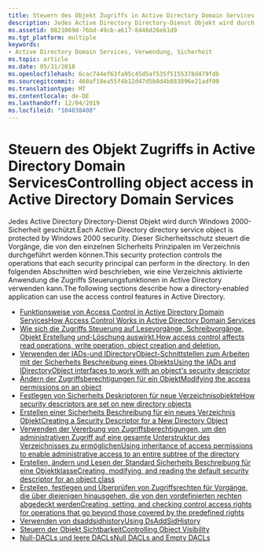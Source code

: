 ```yaml
---
title: Steuern des Objekt Zugriffs in Active Directory Domain Services
description: Jedes Active Directory Directory-Dienst Objekt wird durch Windows 2000-Sicherheit geschützt.
ms.assetid: 0821069d-76bd-49cb-a617-8446d26e61d9
ms.tgt_platform: multiple
keywords:
- Active Directory Domain Services, Verwendung, Sicherheit
ms.topic: article
ms.date: 05/31/2018
ms.openlocfilehash: 6cac744ef63fa95c45d5af535f5155378d479fdb
ms.sourcegitcommit: 460af18ea55f4b12d47d5b8d4b883896e21adf00
ms.translationtype: MT
ms.contentlocale: de-DE
ms.lasthandoff: 12/04/2019
ms.locfileid: "104038408"
---
```

# <a name="controlling-object-access-in-active-directory-domain-services"></a><span data-ttu-id="cc9bc-104">Steuern des Objekt Zugriffs in Active Directory Domain Services</span><span class="sxs-lookup"><span data-stu-id="cc9bc-104">Controlling object access in Active Directory Domain Services</span></span>

<span data-ttu-id="cc9bc-105">Jedes Active Directory Directory-Dienst Objekt wird durch Windows 2000-Sicherheit geschützt.</span><span class="sxs-lookup"><span data-stu-id="cc9bc-105">Each Active Directory directory service object is protected by Windows 2000 security.</span></span> <span data-ttu-id="cc9bc-106">Dieser Sicherheitsschutz steuert die Vorgänge, die von den einzelnen Sicherheits Prinzipalen im Verzeichnis durchgeführt werden können.</span><span class="sxs-lookup"><span data-stu-id="cc9bc-106">This security protection controls the operations that each security principal can perform in the directory.</span></span> <span data-ttu-id="cc9bc-107">In den folgenden Abschnitten wird beschrieben, wie eine Verzeichnis aktivierte Anwendung die Zugriffs Steuerungsfunktionen in Active Directory verwenden kann.</span><span class="sxs-lookup"><span data-stu-id="cc9bc-107">The following sections describe how a directory-enabled application can use the access control features in Active Directory.</span></span>

-   [<span data-ttu-id="cc9bc-108">Funktionsweise von Access Control in Active Directory Domain Services</span><span class="sxs-lookup"><span data-stu-id="cc9bc-108">How Access Control Works in Active Directory Domain Services</span></span>](how-access-control-works-in-active-directory-domain-services.md)
-   [<span data-ttu-id="cc9bc-109">Wie sich die Zugriffs Steuerung auf Lesevorgänge, Schreibvorgänge, Objekt Erstellung und-Löschung auswirkt.</span><span class="sxs-lookup"><span data-stu-id="cc9bc-109">How access control affects read operations, write operation, object creation and deletion.</span></span>](how-security-affects-operations-in-active-directory-domain-services.md)
-   [<span data-ttu-id="cc9bc-110">Verwenden der IADs-und IDirectoryObject-Schnittstellen zum Arbeiten mit der Sicherheits Beschreibung eines Objekts</span><span class="sxs-lookup"><span data-stu-id="cc9bc-110">Using the IADs and IDirectoryObject interfaces to work with an object's security descriptor</span></span>](apis-for-working-with-security-descriptors.md)
-   [<span data-ttu-id="cc9bc-111">Ändern der Zugriffsberechtigungen für ein Objekt</span><span class="sxs-lookup"><span data-stu-id="cc9bc-111">Modifying the access permissions on an object</span></span>](setting-access-rights-on-an-object.md)
-   [<span data-ttu-id="cc9bc-112">Festlegen von Sicherheits Deskriptoren für neue Verzeichnisobjekte</span><span class="sxs-lookup"><span data-stu-id="cc9bc-112">How security descriptors are set on new directory objects</span></span>](how-security-descriptors-are-set-on-new-directory-objects.md)
-   [<span data-ttu-id="cc9bc-113">Erstellen einer Sicherheits Beschreibung für ein neues Verzeichnis Objekt</span><span class="sxs-lookup"><span data-stu-id="cc9bc-113">Creating a Security Descriptor for a New Directory Object</span></span>](creating-a-security-descriptor-for-a-new-directory-object.md)
-   [<span data-ttu-id="cc9bc-114">Verwenden der Vererbung von Zugriffsberechtigungen, um den administrativen Zugriff auf eine gesamte Unterstruktur des Verzeichnisses zu ermöglichen</span><span class="sxs-lookup"><span data-stu-id="cc9bc-114">Using inheritance of access permissions to enable administrative access to an entire subtree of the directory</span></span>](inheritance-and-delegation-of-administration.md)
-   [<span data-ttu-id="cc9bc-115">Erstellen, ändern und Lesen der Standard Sicherheits Beschreibung für eine Objektklasse</span><span class="sxs-lookup"><span data-stu-id="cc9bc-115">Creating, modifying, and reading the default security descriptor for an object class</span></span>](default-security-descriptor.md)
-   [<span data-ttu-id="cc9bc-116">Erstellen, festlegen und Überprüfen von Zugriffsrechten für Vorgänge, die über diejenigen hinausgehen, die von den vordefinierten rechten abgedeckt werden</span><span class="sxs-lookup"><span data-stu-id="cc9bc-116">Creating, setting, and checking control access rights for operations that go beyond those covered by the predefined rights</span></span>](control-access-rights.md)
-   [<span data-ttu-id="cc9bc-117">Verwenden von dsaddsidhistory</span><span class="sxs-lookup"><span data-stu-id="cc9bc-117">Using DsAddSidHistory</span></span>](using-dsaddsidhistory.md)
-   [<span data-ttu-id="cc9bc-118">Steuern der Objekt Sichtbarkeit</span><span class="sxs-lookup"><span data-stu-id="cc9bc-118">Controlling Object Visibility</span></span>](controlling-object-visibility.md)
-   [<span data-ttu-id="cc9bc-119">Null-DACLs und leere DACLs</span><span class="sxs-lookup"><span data-stu-id="cc9bc-119">Null DACLs and Empty DACLs</span></span>](null-dacls-and-empty-dacls.md)

 

 




